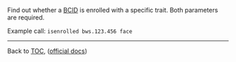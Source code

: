 Find out whether a [BCID](./bcid.md) is enrolled with a specific trait. Both parameters are
required.

Example call: `isenrolled bws.123.456 face`


---

Back to [TOC](./toc.md), ([official docs](https://developer.bioid.com/bwsreference/web-api/web-isenrolled-api))